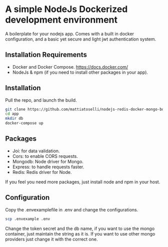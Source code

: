 # A simple NodeJs Dockerized development environment
A boilerplate for your nodejs app. Comes with a built in docker configuration, and a basic yet secure and light jwt authentication system.

## Installation Requirements
- Docker and Docker Compose. https://docs.docker.com/
- NodeJs & npm (if you need to install other packages in your app).

## Installation
Pull the repo, and launch the build.
```bash
git clone https://github.com/mattiatoselli/nodejs-redis-docker-mongo-boilerplate.git app
cd app
mkdir db
docker-compose up
```

## Packages
- Joi: for data validation.
- Cors: to enable CORS requests.
- Mongodb: Node driver for Mongo.
- Express: to handle requests faster.
- Redis: Redis driver for Node.

If you feel you need more packages, just install node and npm in your host.

## Configuration
Copy the .envexamplefile in .env and change the configurations.
```bash
scp .envexample .env
```

Change the token secret and the db name, if you want to use the mongo container, just maintain the string as it is. 
If you want to use other mongo providers just change it with the correct one.

